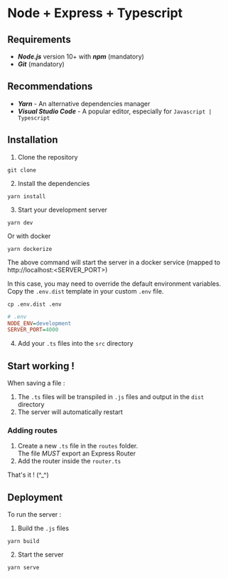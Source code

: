 # Node + Express + Typescript

## Requirements

-   **_Node.js_** version 10+ with **_npm_** (mandatory)
-   **_Git_** (mandatory)

## Recommendations

-   **_Yarn_** - An alternative dependencies manager
-   **_Visual Studio Code_** - A popular editor, especially for `Javascript | Typescript`

## Installation

1. Clone the repository

```shell
git clone
```

2. Install the dependencies

```shell
yarn install
```

3. Start your development server

```shell
yarn dev
```

Or with docker

```shell
yarn dockerize
```

The above command will start the server in a docker service (mapped to http://localhost:<SERVER_PORT>)

In this case, you may need to override the default environment variables.
Copy the `.env.dist` template in your custom `.env` file.

```shell
cp .env.dist .env
```

```ini
# .env
NODE_ENV=development
SERVER_PORT=4000
```

4. Add your `.ts` files into the `src` directory

## Start working !

When saving a file :

1. The `.ts` files will be transpiled in `.js` files and output in the `dist` directory
2. The server will automatically restart

### Adding routes

1. Create a new `.ts` file in the `routes` folder.  
   The file _MUST_ export an Express Router
2. Add the router inside the `router.ts`

That's it ! (^\_^)

## Deployment

To run the server :

1. Build the `.js` files

```shell
yarn build
```

2. Start the server

```shell
yarn serve
```
